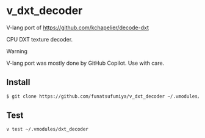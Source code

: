 # v_dxt_decoder

V-lang port of https://github.com/kchapelier/decode-dxt

CPU DXT texture decoder.

> [!WARNING]
> V-lang port was mostly done by GitHub Copilot. Use with care.

## Install

```bash
$ git clone https://github.com/funatsufumiya/v_dxt_decoder ~/.vmodules/dxt_decoder
```

## Test

```bash
v test ~/.vmodules/dxt_decoder
```
